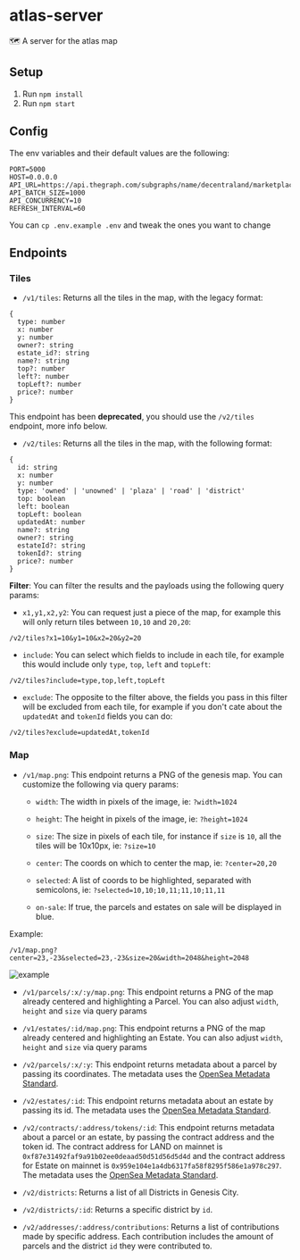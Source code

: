 # atlas-server

🗺 A server for the atlas map

## Setup

1. Run `npm install`
2. Run `npm start`

## Config

The env variables and their default values are the following:

```
PORT=5000
HOST=0.0.0.0
API_URL=https://api.thegraph.com/subgraphs/name/decentraland/marketplace
API_BATCH_SIZE=1000
API_CONCURRENCY=10
REFRESH_INTERVAL=60
```

You can `cp .env.example .env` and tweak the ones you want to change

## Endpoints

### Tiles

- `/v1/tiles`: Returns all the tiles in the map, with the legacy format:

```
{
  type: number
  x: number
  y: number
  owner?: string
  estate_id?: string
  name?: string
  top?: number
  left?: number
  topLeft?: number
  price?: number
}
```

This endpoint has been **deprecated**, you should use the `/v2/tiles` endpoint, more info below.

- `/v2/tiles`: Returns all the tiles in the map, with the following format:

```
{
  id: string
  x: number
  y: number
  type: 'owned' | 'unowned' | 'plaza' | 'road' | 'district'
  top: boolean
  left: boolean
  topLeft: boolean
  updatedAt: number
  name?: string
  owner?: string
  estateId?: string
  tokenId?: string
  price?: number
}
```

**Filter**: You can filter the results and the payloads using the following query params:

- `x1,y1,x2,y2`: You can request just a piece of the map, for example this will only return tiles between `10,10` and `20,20`:

```
/v2/tiles?x1=10&y1=10&x2=20&y2=20
```

- `include`: You can select which fields to include in each tile, for example this would include only `type`, `top`, `left` and `topLeft`:

```
/v2/tiles?include=type,top,left,topLeft
```

- `exclude`: The opposite to the filter above, the fields you pass in this filter will be excluded from each tile, for example if you don't cate about the `updatedAt` and `tokenId` fields you can do:

```
/v2/tiles?exclude=updatedAt,tokenId
```

### Map

- `/v1/map.png`: This endpoint returns a PNG of the genesis map. You can customize the following via query params:

  - `width`: The width in pixels of the image, ie: `?width=1024`

  - `height`: The height in pixels of the image, ie: `?height=1024`

  - `size`: The size in pixels of each tile, for instance if `size` is `10`, all the tiles will be 10x10px, ie: `?size=10`

  - `center`: The coords on which to center the map, ie: `?center=20,20`

  - `selected`: A list of coords to be highlighted, separated with semicolons, ie: `?selected=10,10;10,11;11,10;11,11`

  - `on-sale`: If true, the parcels and estates on sale will be displayed in blue.

Example:

```
/v1/map.png?center=23,-23&selected=23,-23&size=20&width=2048&height=2048
```

![example](https://user-images.githubusercontent.com/2781777/100786738-5324fd00-33f1-11eb-93c0-41bfe0bc799c.png)

- `/v1/parcels/:x/:y/map.png`: This endpoint returns a PNG of the map already centered and highlighting a Parcel. You can also adjust `width`, `height` and `size` via query params

- `/v1/estates/:id/map.png`: This endpoint returns a PNG of the map already centered and highlighting an Estate. You can also adjust `width`, `height` and `size` via query params

- `/v2/parcels/:x/:y`: This endpoint returns metadata about a parcel by passing its coordinates. The metadata uses the [OpenSea Metadata Standard](https://docs.opensea.io/docs/metadata-standards).

- `/v2/estates/:id`: This endpoint returns metadata about an estate by passing its id. The metadata uses the [OpenSea Metadata Standard](https://docs.opensea.io/docs/metadata-standards).

- `/v2/contracts/:address/tokens/:id`: This endpoint returns metadata about a parcel or an estate, by passing the contract address and the token id. The contract address for LAND on mainnet is `0xf87e31492faf9a91b02ee0deaad50d51d56d5d4d` and the contract address for Estate on mainnet is `0x959e104e1a4db6317fa58f8295f586e1a978c297`. The metadata uses the [OpenSea Metadata Standard](https://docs.opensea.io/docs/metadata-standards).

- `/v2/districts`: Returns a list of all Districts in Genesis City.

- `/v2/districts/:id`: Returns a specific district by `id`.

- `/v2/addresses/:address/contributions`: Returns a list of contributions made by specific address. Each contribution includes the amount of parcels and the district `id` they were contributed to.
